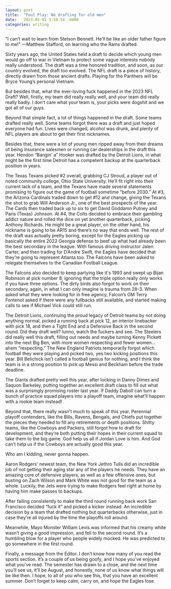 ```yaml
---
layout: post
title:  "Foul Play: No drafting for old men"
date:   2023-05-01 3:58:54 -0400
categories: writing
---
```



"I can’t wait to learn from Stetson Bennett. He’ll be like an older father figure to me!"
—Matthew Stafford, on learning who the Rams drafted.

Sixty years ago, the United States held a draft to decide which young men would go off to war in Vietnam to protect some vague interests nobody really understood. The draft was a time honored tradition, and soon, as our country evolved, the draft too evolved. The NFL draft is a piece of history, directly drawn from those ancient drafts. Playing for the Panthers will be Bryce Young’s personal Vietnam.

But besides that, what the ever-loving fuck happened in the 2023 NFL Draft? Well, firstly, my team did really really well, and your team did really really badly. I don’t care what your team is, your picks were dogshit and we got all of our guys. 

Beyond that simple fact, a lot of things happened in the draft. Some teams drafted really well. Some teams forgot there was a draft and just hoped everyone had fun. Lives were changed, alcohol was drunk, and plenty of NFL players are about to get their first nicknames.

Besides that, there were a lot of young men ripped away from their dreams of being insurance salesmen or running car dealerships in the draft this year. Hendon “Bangin’ a” Hooker was drafted by the Detroit Lions, in what might be the first time Detroit has a competent backup at the quarterback position in years.

The Texas Texans picked #2 overall, grabbing CJ Stroud, a player out of noted community college, Ohio State University. He’ll fit right into their current lack of a team, and the Texans have made several statements promising to figure out the game of football sometime “before 2030.” At #3, the Arizona Cardinals traded down to get #12 and change, giving the Texans the shot to grab Will Anderson Jr., one of the best prospects of the year. The Cards then traded back up to six to get David Goddamn Putney and Paris (Texas) Johnson. At #4, the Colts decided to embrace their gambling addict nature and rolled the dice on yet another quarterback, picking Anthony Richards. He might be a great player, on the other hand, his nickname is going to be AR15 and there’s no way that ends well. The rest of the draft was actually pretty boring, except for the Eagles picking up basically the entire 2022 Georgia defense to beef up what had already been the best secondary in the league. With famous driving instructor Jalen Carter, and then trading for D’Andre Swift, the Eagles have decided that they’re going to represent Atlanta too. The Falcons have been asked to relegate themselves to the Canadian Football League.

The Falcons also decided to keep partying like it's 1993 and swept up Bijan Robinson at pick number 8, ignoring that the triple option really only works if you have three options. The dirty birds also forgot to work on their secondary, again, in what I can only imagine is trauma from 28-3. When asked what they were looking for in free agency, Falcon’s GM Terry Fontenot asked if there were any fullbacks still available, and started making calls to see if Michael Vick could still run.

The Detroit Lions, continuing the proud legacy of Detroit teams by not doing anything normal, picked a running back at pick 12, an interior linebacker with pick 18, and then a Tight End and a Defensive Back in the second round. Did they draft well? Iunno, watch the fuckers and see. The Steelers did really well this draft, filling out needs and maybe turning Kenny Pickett into the next Big Ben, with more women respecting and fewer women… ahem “respecting.” The New England Patriots temporarily forgot which football they were playing and picked two, yes two kicking positions this year. Bill Belichick isn’t called a football genius for nothing, and I think the team is in a strong position to pick up Messi and Beckham before the trade deadline.

The Giants drafted pretty well this year, after locking in Danny Dimes and Saquon Barkeley, putting together an excellent draft class to fill out what was a surprisingly promising roster last year. If Daddy Daboll can turn a bunch of practice squad players into a playoff team, imagine what’ll happen with a rookie team instead!

Beyond that, there really wasn’t much to speak of this year. Perennial playoff contenders, like the Bills, Ravens, Bengals, and Chiefs put together the pieces they needed to fill any retirements or depth positions. Shitty teams, like the Cowboys and Packers, still forgot how to draft for development, and they’re both putting their hopes in their current squad to take them to the big game. God help us all if Jordan Love is him. And God can’t help us if the Cowboys are actually good this year.

Who am I kidding, never gonna happen.

Aaron Rodgers' newest team, the New York Jethro Tulls did an incredible job of not getting their aging star any of the players he needs. They have an amazing core of defensive players, as well as a few offensive ones, but busting on Zach Wilson and Mark White was not good for the team as a whole. Luckily, the Jets were trying to make Rodgers feel right at home by having him make passes to backups.

After failing consistently to make the third round running back work San Francisco decided “fuck it” and picked a kicker instead. An incredible decision by a team that drafted nothing but quarterbacks otherwise, just in case they’re all injured by the time the playoffs roll around.

Meanwhile, Mayo Monster William Levis was informed that his creamy white wasn’t giving a good impression, and fell to the second round. It’s a humbling blow for a player who people widely mocked. He was predicted to go somewhere in the first round.

Finally, a message from the Editor. I don’t know how many of you read the sports section. It’s a couple of us being goofy, and I hope you’ve enjoyed what you’ve read. The semester has drawn to a close, and the next time you’ll see us, it’ll be August, and honestly, none of us know what things will be like then. I hope, to all of you who see this, that you have an excellent summer. Don’t forget to keep calm, carry on, and hope the Eagles lose.